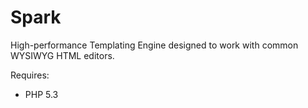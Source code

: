 Spark
=====

High-performance Templating Engine designed to work with common WYSIWYG HTML editors.

Requires:
  - PHP 5.3